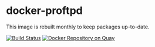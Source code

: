 # docker-proftpd

This image is rebuilt monthly to keep packages up-to-date.

[![Build Status](https://travis-ci.org/trueaccord/docker-proftpd.svg?branch=master)](https://travis-ci.org/trueaccord/docker-proftpd)
[![Docker Repository on Quay](https://quay.io/repository/trueaccord/proftpd/status "Docker Repository on Quay")](https://quay.io/repository/trueaccord/proftpd)

